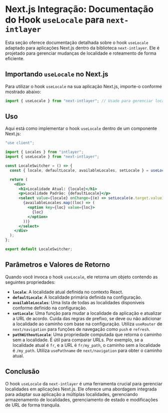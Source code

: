 # Next.js Integração: Documentação do Hook `useLocale` para `next-intlayer`

Esta seção oferece documentação detalhada sobre o hook `useLocale` adaptado para aplicações Next.js dentro da biblioteca `next-intlayer`. Ele é projetado para gerenciar mudanças de localidade e roteamento de forma eficiente.

## Importando `useLocale` no Next.js

Para utilizar o hook `useLocale` na sua aplicação Next.js, importe-o conforme mostrado abaixo:

```javascript
import { useLocale } from "next-intlayer"; // Usado para gerenciar localidades e roteamento no Next.js
```

## Uso

Aqui está como implementar o hook `useLocale` dentro de um componente Next.js:

```jsx
"use client";

import { Locales } from "intlayer";
import { useLocale } from "next-intlayer";

const LocaleSwitcher = () => {
  const { locale, defaultLocale, availableLocales, setLocale } = useLocale();

  return (
    <div>
      <h1>Localidade Atual: {locale}</h1>
      <p>Localidade Padrão: {defaultLocale}</p>
      <select value={locale} onChange={(e) => setLocale(e.target.value)}>
        {availableLocales.map((loc) => (
          <option key={loc} value={loc}>
            {loc}
          </option>
        ))}
      </select>
    </div>
  );
};

export default LocaleSwitcher;
```

## Parâmetros e Valores de Retorno

Quando você invoca o hook `useLocale`, ele retorna um objeto contendo as seguintes propriedades:

- **`locale`**: A localidade atual definida no contexto React.
- **`defaultLocale`**: A localidade primária definida na configuração.
- **`availableLocales`**: Uma lista de todas as localidades disponíveis conforme definido na configuração.
- **`setLocale`**: Uma função para mudar a localidade da aplicação e atualizar a URL de acordo. Cuida das regras de prefixo, se deve ou não adicionar a localidade ao caminho com base na configuração. Utiliza `useRouter` de `next/navigation` para funções de navegação como `push` e `refresh`.
- **`pathWithoutLocale`**: Uma propriedade computada que retorna o caminho sem a localidade. É útil para comparar URLs. Por exemplo, se a localidade atual é `fr`, e a URL é `fr/my_path`, o caminho sem a localidade é `/my_path`. Utiliza `usePathname` de `next/navigation` para obter o caminho atual.

## Conclusão

O hook `useLocale` da `next-intlayer` é uma ferramenta crucial para gerenciar localidades em aplicações Next.js. Ele oferece uma abordagem integrada para adaptar sua aplicação a múltiplas localidades, gerenciando armazenamento de localidades, gerenciamento de estado e modificações de URL de forma tranquila.
